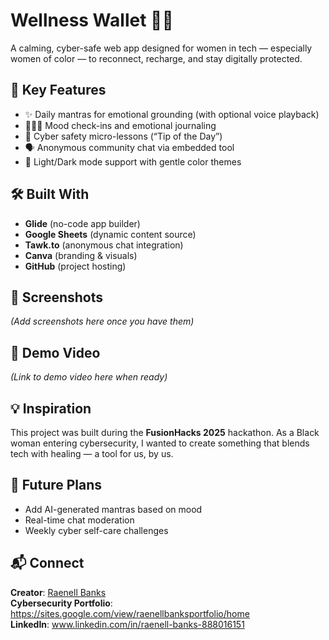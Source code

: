 # Wellness Wallet 💛🌿

A calming, cyber-safe web app designed for women in tech — especially women of color — to reconnect, recharge, and stay digitally protected.

## 🌟 Key Features

- ✨ Daily mantras for emotional grounding (with optional voice playback)  
- 🧘🏾‍♀️ Mood check-ins and emotional journaling  
- 🔐 Cyber safety micro-lessons (“Tip of the Day”)  
- 🗣️ Anonymous community chat via embedded tool  
- 🌈 Light/Dark mode support with gentle color themes  

## 🛠️ Built With

- **Glide** (no-code app builder)  
- **Google Sheets** (dynamic content source)  
- **Tawk.to** (anonymous chat integration)  
- **Canva** (branding & visuals)  
- **GitHub** (project hosting)  

## 📸 Screenshots

*(Add screenshots here once you have them)*

## 🎥 Demo Video

*(Link to demo video here when ready)*

## 💡 Inspiration

This project was built during the **FusionHacks 2025** hackathon. As a Black woman entering cybersecurity, I wanted to create something that blends tech with healing — a tool for us, by us.

## 🚀 Future Plans

- Add AI-generated mantras based on mood  
- Real-time chat moderation  
- Weekly cyber self-care challenges  

## 📬 Connect

**Creator**: [Raenell Banks](https://github.com/raenellbanks)  
**Cybersecurity Portfolio**: https://sites.google.com/view/raenellbanksportfolio/home  
**LinkedIn**:  www.linkedin.com/in/raenell-banks-888016151

